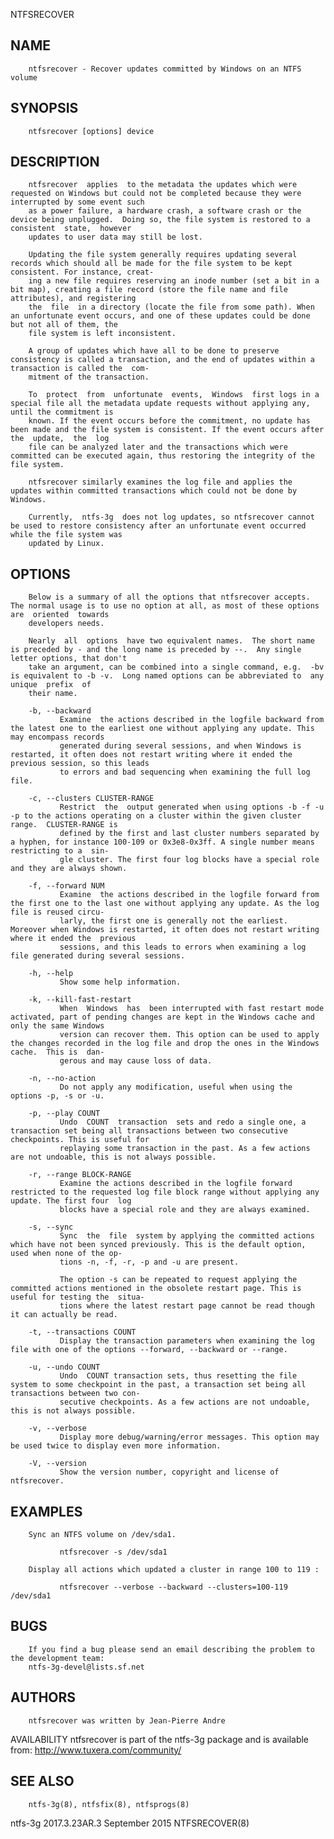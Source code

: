   NTFSRECOVER
 
## NAME
        ntfsrecover - Recover updates committed by Windows on an NTFS volume
 
## SYNOPSIS
        ntfsrecover [options] device
 
## DESCRIPTION
        ntfsrecover  applies  to the metadata the updates which were requested on Windows but could not be completed because they were interrupted by some event such
        as a power failure, a hardware crash, a software crash or the device being unplugged.  Doing so, the file system is restored to a consistent  state,  however
        updates to user data may still be lost.
 
        Updating the file system generally requires updating several records which should all be made for the file system to be kept consistent. For instance, creat‐
        ing a new file requires reserving an inode number (set a bit in a bit map), creating a file record (store the file name and file attributes), and registering
        the  file  in a directory (locate the file from some path). When an unfortunate event occurs, and one of these updates could be done but not all of them, the
        file system is left inconsistent.
 
        A group of updates which have all to be done to preserve consistency is called a transaction, and the end of updates within a transaction is called the  com‐
        mitment of the transaction.
 
        To  protect  from  unfortunate  events,  Windows  first logs in a special file all the metadata update requests without applying any, until the commitment is
        known. If the event occurs before the commitment, no update has been made and the file system is consistent. If the event occurs after the  update,  the  log
        file can be analyzed later and the transactions which were committed can be executed again, thus restoring the integrity of the file system.
 
        ntfsrecover similarly examines the log file and applies the updates within committed transactions which could not be done by Windows.
 
        Currently,  ntfs-3g  does not log updates, so ntfsrecover cannot be used to restore consistency after an unfortunate event occurred while the file system was
        updated by Linux.
 
## OPTIONS
        Below is a summary of all the options that ntfsrecover accepts. The normal usage is to use no option at all, as most of these options  are  oriented  towards
        developers needs.
 
        Nearly  all  options  have two equivalent names.  The short name is preceded by - and the long name is preceded by --.  Any single letter options, that don't
        take an argument, can be combined into a single command, e.g.  -bv is equivalent to -b -v.  Long named options can be abbreviated to  any  unique  prefix  of
        their name.
 
        -b, --backward
               Examine  the actions described in the logfile backward from the latest one to the earliest one without applying any update. This may encompass records
               generated during several sessions, and when Windows is restarted, it often does not restart writing where it ended the previous session, so this leads
               to errors and bad sequencing when examining the full log file.
 
        -c, --clusters CLUSTER-RANGE
               Restrict  the  output generated when using options -b -f -u -p to the actions operating on a cluster within the given cluster range.  CLUSTER-RANGE is
               defined by the first and last cluster numbers separated by a hyphen, for instance 100-109 or 0x3e8-0x3ff. A single number means restricting to a  sin‐
               gle cluster. The first four log blocks have a special role and they are always shown.
 
        -f, --forward NUM
               Examine  the actions described in the logfile forward from the first one to the last one without applying any update. As the log file is reused circu‐
               larly, the first one is generally not the earliest. Moreover when Windows is restarted, it often does not restart writing where it ended the  previous
               sessions, and this leads to errors when examining a log file generated during several sessions.
 
        -h, --help
               Show some help information.
 
        -k, --kill-fast-restart
               When  Windows  has  been interrupted with fast restart mode activated, part of pending changes are kept in the Windows cache and only the same Windows
               version can recover them. This option can be used to apply the changes recorded in the log file and drop the ones in the Windows cache.  This is  dan‐
               gerous and may cause loss of data.
 
        -n, --no-action
               Do not apply any modification, useful when using the options -p, -s or -u.
 
        -p, --play COUNT
               Undo  COUNT  transaction  sets and redo a single one, a transaction set being all transactions between two consecutive checkpoints. This is useful for
               replaying some transaction in the past. As a few actions are not undoable, this is not always possible.
 
        -r, --range BLOCK-RANGE
               Examine the actions described in the logfile forward restricted to the requested log file block range without applying any update. The first four  log
               blocks have a special role and they are always examined.
 
        -s, --sync
               Sync  the  file  system by applying the committed actions which have not been synced previously. This is the default option, used when none of the op‐
               tions -n, -f, -r, -p and -u are present.
 
               The option -s can be repeated to request applying the committed actions mentioned in the obsolete restart page. This is useful for testing the  situa‐
               tions where the latest restart page cannot be read though it can actually be read.
 
        -t, --transactions COUNT
               Display the transaction parameters when examining the log file with one of the options --forward, --backward or --range.
 
        -u, --undo COUNT
               Undo  COUNT transaction sets, thus resetting the file system to some checkpoint in the past, a transaction set being all transactions between two con‐
               secutive checkpoints. As a few actions are not undoable, this is not always possible.
 
        -v, --verbose
               Display more debug/warning/error messages. This option may be used twice to display even more information.
 
        -V, --version
               Show the version number, copyright and license of ntfsrecover.
 
## EXAMPLES
        Sync an NTFS volume on /dev/sda1.
 
               ntfsrecover -s /dev/sda1
 
        Display all actions which updated a cluster in range 100 to 119 :
 
               ntfsrecover --verbose --backward --clusters=100-119 /dev/sda1
 
## BUGS
        If you find a bug please send an email describing the problem to the development team:
        ntfs-3g-devel@lists.sf.net
 
## AUTHORS
        ntfsrecover was written by Jean-Pierre Andre
 
 AVAILABILITY
        ntfsrecover is part of the ntfs-3g package and is available from:
        http://www.tuxera.com/community/
 
## SEE ALSO
        ntfs-3g(8), ntfsfix(8), ntfsprogs(8)
 
 ntfs-3g 2017.3.23AR.3                                                      September 2015                                                             NTFSRECOVER(8)
